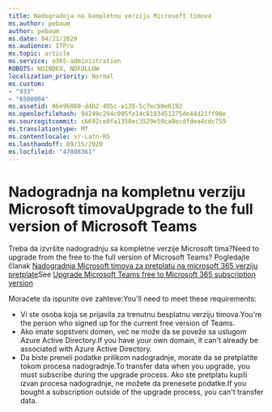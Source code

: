 ```yaml
---
title: Nadogradnja na kompletnu verziju Microsoft timova
ms.author: pebaum
author: pebaum
ms.date: 04/21/2020
ms.audience: ITPro
ms.topic: article
ms.service: o365-administration
ROBOTS: NOINDEX, NOFOLLOW
localization_priority: Normal
ms.custom:
- "933"
- "6500004"
ms.assetid: 86e9b860-d4b2-495c-a135-5c7ecb8e6192
ms.openlocfilehash: 94249c294c095fe14c8193451275de44d21ff90e
ms.sourcegitcommit: c6692ce0fa1358ec3529e59ca0ecdfdea4cdc759
ms.translationtype: MT
ms.contentlocale: sr-Latn-RS
ms.lasthandoff: 09/15/2020
ms.locfileid: "47808361"
---
```

# <a name="upgrade-to-the-full-version-of-microsoft-teams"></a><span data-ttu-id="184a7-102">Nadogradnja na kompletnu verziju Microsoft timova</span><span class="sxs-lookup"><span data-stu-id="184a7-102">Upgrade to the full version of Microsoft Teams</span></span>

<span data-ttu-id="184a7-103">Treba da izvršite nadogradnju sa kompletne verzije Microsoft tima?</span><span class="sxs-lookup"><span data-stu-id="184a7-103">Need to upgrade from the free to the full version of Microsoft Teams?</span></span> <span data-ttu-id="184a7-104">Pogledajte članak [Nadogradnja Microsoft timova za pretplatu na microsoft 365 verziju pretplate](https://docs.microsoft.com/microsoftteams/upgrade-freemium)</span><span class="sxs-lookup"><span data-stu-id="184a7-104">See [Upgrade Microsoft Teams free to Microsoft 365 subscription version](https://docs.microsoft.com/microsoftteams/upgrade-freemium)</span></span>

<span data-ttu-id="184a7-105">Moraćete da ispunite ove zahteve:</span><span class="sxs-lookup"><span data-stu-id="184a7-105">You'll need to meet these requirements:</span></span>

- <span data-ttu-id="184a7-106">Vi ste osoba koja se prijavila za trenutnu besplatnu verziju timova.</span><span class="sxs-lookup"><span data-stu-id="184a7-106">You're the person who signed up for the current free version of Teams.</span></span>
- <span data-ttu-id="184a7-107">Ako imate sopstveni domen, već ne može da se poveže sa uslugom Azure Active Directory.</span><span class="sxs-lookup"><span data-stu-id="184a7-107">If you have your own domain, it can't already be associated with Azure Active Directory.</span></span>
- <span data-ttu-id="184a7-108">Da biste preneli podatke prilikom nadogradnje, morate da se pretplatite tokom procesa nadogradnje.</span><span class="sxs-lookup"><span data-stu-id="184a7-108">To transfer data when you upgrade, you must subscribe during the upgrade process.</span></span> <span data-ttu-id="184a7-109">Ako ste pretplatu kupili izvan procesa nadogradnje, ne možete da prenesete podatke.</span><span class="sxs-lookup"><span data-stu-id="184a7-109">If you bought a subscription outside of the upgrade process, you can't transfer data.</span></span>

